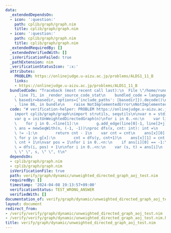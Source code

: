 ```yaml
---
data:
  _extendedDependsOn:
  - icon: ':question:'
    path: cplib/graph/graph.nim
    title: cplib/graph/graph.nim
  - icon: ':question:'
    path: cplib/graph/graph.nim
    title: cplib/graph/graph.nim
  _extendedRequiredBy: []
  _extendedVerifiedWith: []
  _isVerificationFailed: true
  _pathExtension: nim
  _verificationStatusIcon: ':x:'
  attributes:
    PROBLEM: https://onlinejudge.u-aizu.ac.jp/problems/ALDS1_11_B
    links:
    - https://onlinejudge.u-aizu.ac.jp/problems/ALDS1_11_B
  bundledCode: "Traceback (most recent call last):\n  File \"/home/runner/.local/lib/python3.10/site-packages/onlinejudge_verify/documentation/build.py\"\
    , line 71, in _render_source_code_stat\n    bundled_code = language.bundle(stat.path,\
    \ basedir=basedir, options={'include_paths': [basedir]}).decode()\n  File \"/home/runner/.local/lib/python3.10/site-packages/onlinejudge_verify/languages/nim.py\"\
    , line 86, in bundle\n    raise NotImplementedError\nNotImplementedError\n"
  code: "# verification-helper: PROBLEM https://onlinejudge.u-aizu.ac.jp/problems/ALDS1_11_B\n\
    import cplib/graph/graph\nimport strutils, sequtils\n\nvar n = stdin.readLine.parseint\n\
    var g = initUnWeightedDirectedGraph(n)\nfor i in 0..<n:\n    var line = stdin.readLine.split().map(parseInt)\n\
    \    for j in 0..<line[1]:\n        g.add_edge(line[0]-1, line[2+j]-1)\n\nvar\
    \ ans = newSeqWith(n, (-1, -1))\nproc dfs(x, cnt: int): int =\n    if ans[x][0]\
    \ != -1:\n        return cnt - 1\n    var cnt = cnt\n    ans[x][0] = cnt\n   \
    \ for y in g[x]:\n        cnt = dfs(y, cnt+1)\n    ans[x][1] = cnt + 1\n    return\
    \ cnt + 1\n\nvar pos = 1\nfor i in 0..<n:\n    if ans[i][0] == -1:\n        pos\
    \ = dfs(i, pos) + 1\n\nfor i in 0..<n:\n    var (s, t) = ans[i]\n    echo i+1,\
    \ \" \", s, \" \", t\n"
  dependsOn:
  - cplib/graph/graph.nim
  - cplib/graph/graph.nim
  isVerificationFile: true
  path: verify/graph/dynamic/unweighted_directed_graph_aoj_test.nim
  requiredBy: []
  timestamp: '2024-04-08 19:13:57+09:00'
  verificationStatus: TEST_WRONG_ANSWER
  verifiedWith: []
documentation_of: verify/graph/dynamic/unweighted_directed_graph_aoj_test.nim
layout: document
redirect_from:
- /verify/verify/graph/dynamic/unweighted_directed_graph_aoj_test.nim
- /verify/verify/graph/dynamic/unweighted_directed_graph_aoj_test.nim.html
title: verify/graph/dynamic/unweighted_directed_graph_aoj_test.nim
---
```

